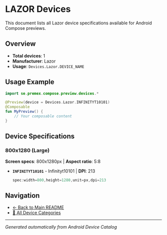 # LAZOR Devices

This document lists all Lazor device specifications available for Android Compose previews.

## Overview

- **Total devices**: 1
- **Manufacturer**: Lazor
- **Usage**: `Devices.Lazor.DEVICE_NAME`

## Usage Example

```kotlin
import se.premex.compose.preview.devices.*

@Preview(device = Devices.Lazor.INFINITYT10101)
@Composable
fun MyPreview() {
    // Your composable content
}
```

## Device Specifications

### 800x1280 (Large)

**Screen specs**: 800x1280px | **Aspect ratio**: 5:8

- **`INFINITYT10101`** - Infinityt10101 | **DPI**: 213
  ```kotlin
  spec:width=800,height=1280,unit=px,dpi=213
  ```

## Navigation

- [← Back to Main README](../../README.md)
- [📱 All Device Categories](../README.md)

---
*Generated automatically from Android Device Catalog*
